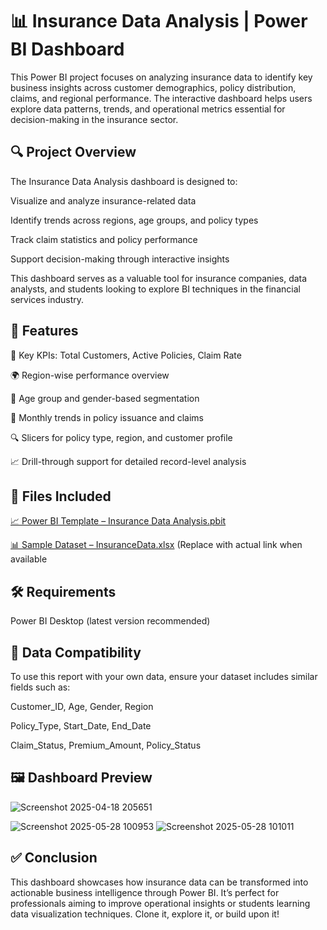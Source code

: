 # 📊 Insurance Data Analysis | Power BI Dashboard

This Power BI project focuses on analyzing insurance data to identify key business insights across customer demographics, policy distribution, claims, and regional performance. The interactive dashboard helps users explore data patterns, trends, and operational metrics essential for decision-making in the insurance sector.

## 🔍 Project Overview

The Insurance Data Analysis dashboard is designed to:

Visualize and analyze insurance-related data

Identify trends across regions, age groups, and policy types

Track claim statistics and policy performance

Support decision-making through interactive insights

This dashboard serves as a valuable tool for insurance companies, data analysts, and students looking to explore BI techniques in the financial services industry.

## 🚀 Features

📌 Key KPIs: Total Customers, Active Policies, Claim Rate

🌍 Region-wise performance overview

🧓 Age group and gender-based segmentation

📅 Monthly trends in policy issuance and claims

🔍 Slicers for policy type, region, and customer profile

📈 Drill-through support for detailed record-level analysis

## 📂 Files Included

<a href="https://github.com/YourUsername/Insurance-Data-Analysis/blob/main/Insurance%20Data%20Analysis.pbit" target="_blank">📈 Power BI Template – Insurance Data Analysis.pbit</a>

<a href="https://github.com/YourUsername/Insurance-Data-Analysis/blob/main/YourSampleData.xlsx" target="_blank">📊 Sample Dataset – InsuranceData.xlsx</a> (Replace with actual link when available

## 🛠️ Requirements

Power BI Desktop (latest version recommended)

## 🔄 Data Compatibility

To use this report with your own data, ensure your dataset includes similar fields such as:

Customer_ID, Age, Gender, Region

Policy_Type, Start_Date, End_Date

Claim_Status, Premium_Amount, Policy_Status

## 🖼️ Dashboard Preview

![Screenshot 2025-04-18 205651](https://github.com/user-attachments/assets/4e1ba610-3922-4ebf-828a-0f23fe52ac0b)

![Screenshot 2025-05-28 100953](https://github.com/user-attachments/assets/0911351c-a7d9-4a50-885e-8ac6b853b989)
![Screenshot 2025-05-28 101011](https://github.com/user-attachments/assets/dbeb5bf8-552e-4601-971e-e09fb88778de)

## ✅ Conclusion
This dashboard showcases how insurance data can be transformed into actionable business intelligence through Power BI. It’s perfect for professionals aiming to improve operational insights or students learning data visualization techniques. Clone it, explore it, or build upon it!
